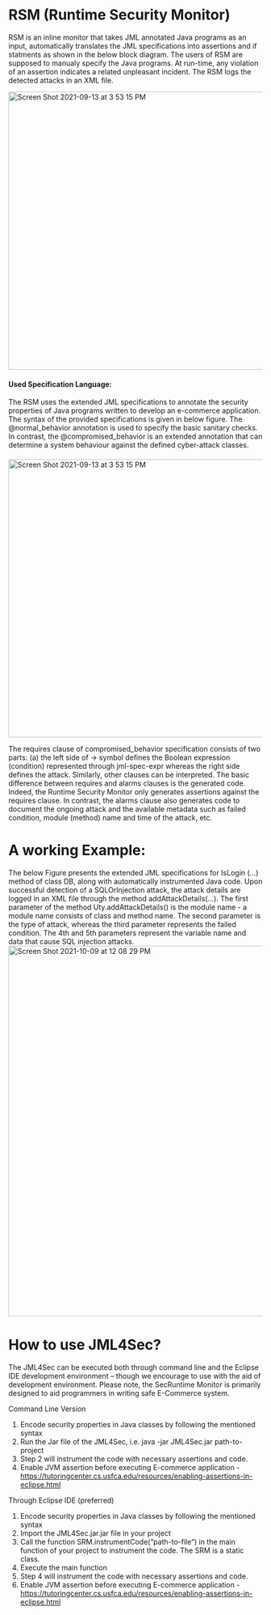 # RSM (Runtime Security Monitor)
RSM is an inline monitor that takes JML annotated Java programs as an input, automatically translates the JML specifications into assertions and if statments as shown in the below block diagram. The users of RSM are supposed to manualy specify the Java programs.  At run-time, any violation of an assertion indicates a related unpleasant incident. The RSM logs the detected attacks in an XML file.


<img width="550" alt="Screen Shot 2021-09-13 at 3 53 15 PM" src="https://user-images.githubusercontent.com/1769347/136646721-6694d4b6-12d5-4fd6-867f-ace2b6af0bb5.png">


<h4> Used Specification Language: </h4>
The RSM uses the extended JML specifications to annotate the security properties of Java programs written to develop an e-commerce application.  The syntax of the provided specifications is given in below figure. The @normal_behavior annotation is used to specify the basic sanitary checks. In contrast, the @compromised_behavior is an extended annotation that can determine a system behaviour against the defined cyber-attack classes.
<h4> </h4>
<img width="550" alt="Screen Shot 2021-09-13 at 3 53 15 PM" src="https://user-images.githubusercontent.com/1769347/136647147-cc6c5610-6158-4d37-a8cc-912c756cab86.png">

The requires clause of compromised_behavior specification consists of two parts: (a) the left side of -> symbol defines the Boolean expression (condition) represented through jml-spec-expr whereas the right side defines the attack. Similarly, other clauses can be interpreted. The basic difference between requires and alarms clauses is the generated code. Indeed, the Runtime Security Monitor only generates assertions against the requires clause. In contrast, the alarms clause also generates code to document the ongoing attack and the available metadata such as failed condition, module (method) name and time of the attack, etc.  

<h1> A working Example: </h1>
The below Figure presents the extended JML specifications for IsLogin (...) method of class DB, along with automatically instrumented Java code. Upon successful detection of a SQLOrInjection attack, the attack details are logged in an XML file through the method addAttackDetails(...). The first parameter of the method Uty.addAttackDetails() is the module name - a module name consists of class and method name. The second parameter is the type of attack, whereas the third parameter represents the failed condition. The 4th and 5th parameters represent the variable name and data that cause SQL injection attacks.



<img width="733" alt="Screen Shot 2021-10-09 at 12 08 29 PM" src="https://user-images.githubusercontent.com/1769347/136648159-e8f7df62-7c19-4b57-9d30-ce8b2f8594a0.png">

  
# How to use JML4Sec?

The JML4Sec can be executed both through command line and the Eclipse IDE development environment – though we encourage to use with the aid of development environment. Please note, the SecRuntime Monitor is primarily designed to aid programmers in writing safe E-Commerce system. 

Command Line Version
1.	Encode security properties in Java classes by following the mentioned syntax
2.	Run the Jar file of the JML4Sec, i.e. java -jar JML4Sec.jar path-to-project
3.	Step 2 will instrument the code with necessary assertions and code.
4.	Enable JVM assertion before executing E-commerce application - https://tutoringcenter.cs.usfca.edu/resources/enabling-assertions-in-eclipse.html
  
Through Eclipse IDE (preferred)
1.	Encode security properties in Java classes by following the mentioned syntax
2.	Import the JML4Sec.jar.jar file in your project
3.	Call the function SRM.instrumentCode(“path-to-file”) in the main function of your project to instrument the code. The SRM is a static class.
4.	Execute the main function
5.	Step 4 will instrument the code with necessary assertions and code.
6.	Enable JVM assertion before executing E-commerce application - https://tutoringcenter.cs.usfca.edu/resources/enabling-assertions-in-eclipse.html



